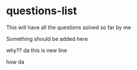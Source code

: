 # questions-list
This will have all the questions solved so far by me

Something should be added here

why?? da
this is new line

how da
